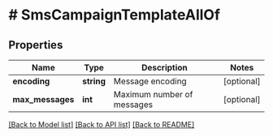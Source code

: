 # # SmsCampaignTemplateAllOf

## Properties

Name | Type | Description | Notes
------------ | ------------- | ------------- | -------------
**encoding** | **string** | Message encoding | [optional] 
**max_messages** | **int** | Maximum number of messages | [optional] 

[[Back to Model list]](../../README.md#documentation-for-models) [[Back to API list]](../../README.md#documentation-for-api-endpoints) [[Back to README]](../../README.md)


